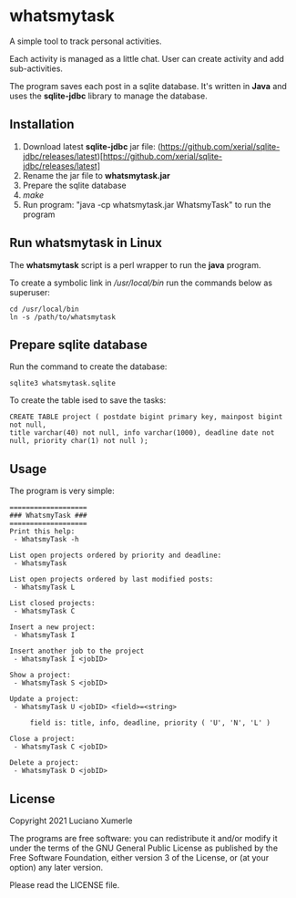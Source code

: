 # whatsmytask

A simple tool to track personal activities.

Each activity is managed as a little chat. User can create activity and add sub-activities.

The program saves each post in a sqlite database. It's written in **Java** and uses the
**sqlite-jdbc** library to manage the database.


## Installation

 1. Download latest **sqlite-jdbc** jar file: (https://github.com/xerial/sqlite-jdbc/releases/latest)[https://github.com/xerial/sqlite-jdbc/releases/latest]
 2. Rename the jar file to **whatsmytask.jar**
 3. Prepare the sqlite database
 4. *make*
 5. Run program: "java -cp whatsmytask.jar WhatsmyTask" to run the program


## Run whatsmytask in Linux

The **whatsmytask** script is a perl wrapper to run the **java** program.

To create a symbolic link in */usr/local/bin* run the commands below as superuser:

~~~~
cd /usr/local/bin
ln -s /path/to/whatsmytask
~~~~


## Prepare sqlite database

Run the command to create the database:

~~~~
sqlite3 whatsmytask.sqlite
~~~~

To create the table ised to save the tasks:

~~~~
CREATE TABLE project ( postdate bigint primary key, mainpost bigint not null,
title varchar(40) not null, info varchar(1000), deadline date not null, priority char(1) not null );
~~~~


## Usage

The program is very simple:

~~~~
===================
### WhatsmyTask ###
===================
Print this help:
 - WhatsmyTask -h

List open projects ordered by priority and deadline:
 - WhatsmyTask

List open projects ordered by last modified posts:
 - WhatsmyTask L

List closed projects:
 - WhatsmyTask C

Insert a new project:
 - WhatsmyTask I

Insert another job to the project
 - WhatsmyTask I <jobID>

Show a project:
 - WhatsmyTask S <jobID>

Update a project:
 - WhatsmyTask U <jobID> <field>=<string>

     field is: title, info, deadline, priority ( 'U', 'N', 'L' )

Close a project:
 - WhatsmyTask C <jobID>

Delete a project:
 - WhatsmyTask D <jobID>
~~~~

## License

Copyright 2021 Luciano Xumerle

The programs are free software: you can redistribute it and/or modify it under the terms of
the GNU General Public License as published by the Free Software Foundation, either version
3 of the License, or (at your option) any later version.

Please read the LICENSE file.
